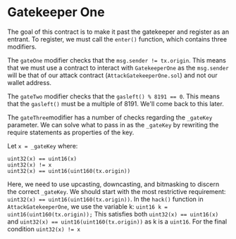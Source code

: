 # Gatekeeper One

The goal of this contract is to make it past the gatekeeper and register as an entrant. To register, we must call the `enter()` function, which contains three modifiers.

The `gateOne` modifier checks that the `msg.sender != tx.origin`. This means that we must use a contract to interact with `GatekeeperOne` as the `msg.sender` will be that of our attack contract (`AttackGatekeeperOne.sol`) and not our wallet address.

The `gateTwo` modifier checks that the `gasleft() % 8191 == 0`. This means that the `gasleft()` must be a multiple of 8191. We'll come back to this later.

The `gateThree`modifier has a number of checks regarding the `_gateKey` parameter. We can solve what to pass in as the `_gateKey` by rewriting the require statements as properties of the key. 

Let `x = _gateKey` where:
```
uint32(x) == uint16(x)
uint32(x) != x
uint32(x) == uint16(uint160(tx.origin))
```
Here, we need to use upcasting, downcasting, and bitmasking to discern the correct `_gateKey`. We should start with the most restrictive requirement: `uint32(x) == uint16(uint160(tx.origin))`. In the `hack()` function in `AttackGatekeeperOne`, we use the variable k: `uint16 k = uint16(uint160(tx.origin));` This satisfies both `uint32(x) == uint16(x)` and `uint32(x) == uint16(uint160(tx.origin))` as k is a `uint16`. For the final condition `uint32(x) != x`

